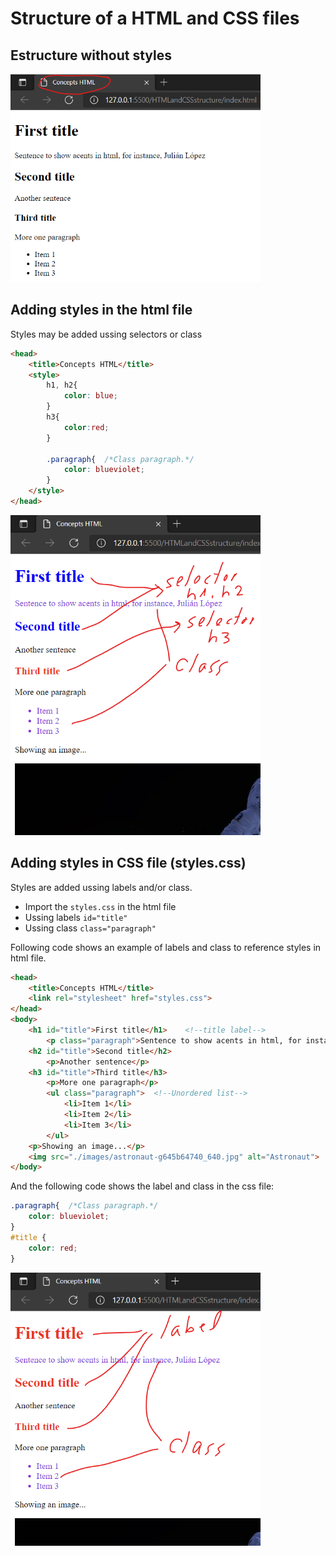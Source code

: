 # Structure of a HTML and CSS files

## Estructure without styles
<img src="./figuresReadme/html_structure_without_styles.png" width="400"/>

## Adding styles in the html file
Styles may be added ussing selectors or class
```html
<head>
    <title>Concepts HTML</title>
    <style>
        h1, h2{
            color: blue;
        }
        h3{
            color:red;
        }
        
        .paragraph{  /*Class paragraph.*/
            color: blueviolet;
        }
    </style>
</head>
```

<img src="./figuresReadme/html_structure_with_styles_into_html.png" width="400"/>

## Adding styles in CSS file (styles.css)
Styles are added ussing labels and/or class.
* Import the <code>styles.css</code> in the html file
* Ussing labels <code>id="title"</code>
* Ussing class <code>class="paragraph"</code>

Following code shows an example of labels and class to reference styles in html file.
```html
<head>
    <title>Concepts HTML</title>
    <link rel="stylesheet" href="styles.css">
</head>
<body>
    <h1 id="title">First title</h1>    <!--title label-->
        <p class="paragraph">Sentence to show acents in html, for instance, Julián López</p>   <!--Paragraph label-->
    <h2 id="title">Second title</h2>
        <p>Another sentence</p>
    <h3 id="title">Third title</h3>
        <p>More one paragraph</p>
        <ul class="paragraph">  <!--Unordered list-->
            <li>Item 1</li> 
            <li>Item 2</li>
            <li>Item 3</li>
        </ul>
    <p>Showing an image...</p>
    <img src="./images/astronaut-g645b64740_640.jpg" alt="Astronaut">
</body>
```
And the following code shows the label and class in the css file:

```css
.paragraph{  /*Class paragraph.*/
    color: blueviolet;
}
#title {
    color: red;
}
```

<img src="./figuresReadme/html_structure_with_styles_into_css_file.png" width="400"/>